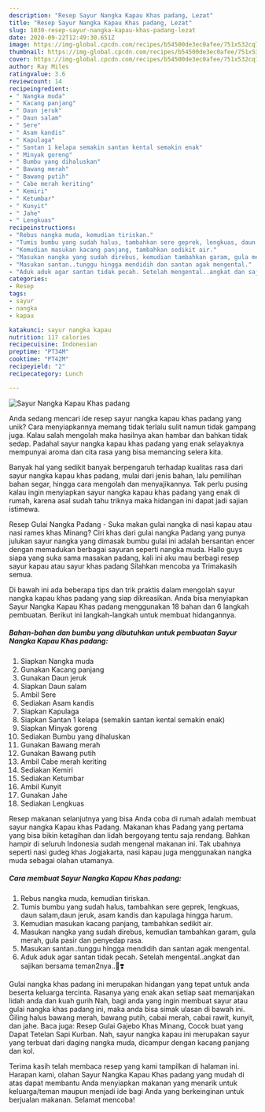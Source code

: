 ```yaml
---
description: "Resep Sayur Nangka Kapau Khas padang, Lezat"
title: "Resep Sayur Nangka Kapau Khas padang, Lezat"
slug: 1030-resep-sayur-nangka-kapau-khas-padang-lezat
date: 2020-09-22T12:49:30.651Z
image: https://img-global.cpcdn.com/recipes/b54500de3ec0afee/751x532cq70/sayur-nangka-kapau-khas-padang-foto-resep-utama.jpg
thumbnail: https://img-global.cpcdn.com/recipes/b54500de3ec0afee/751x532cq70/sayur-nangka-kapau-khas-padang-foto-resep-utama.jpg
cover: https://img-global.cpcdn.com/recipes/b54500de3ec0afee/751x532cq70/sayur-nangka-kapau-khas-padang-foto-resep-utama.jpg
author: Ray Miles
ratingvalue: 3.6
reviewcount: 14
recipeingredient:
- " Nangka muda"
- " Kacang panjang"
- " Daun jeruk"
- " Daun salam"
- " Sere"
- " Asam kandis"
- " Kapulaga"
- " Santan 1 kelapa semakin santan kental semakin enak"
- " Minyak goreng"
- " Bumbu yang dihaluskan"
- " Bawang merah"
- " Bawang putih"
- " Cabe merah keriting"
- " Kemiri"
- " Ketumbar"
- " Kunyit"
- " Jahe"
- " Lengkuas"
recipeinstructions:
- "Rebus nangka muda, kemudian tiriskan."
- "Tumis bumbu yang sudah halus, tambahkan sere geprek, lengkuas, daun salam,daun jeruk, asam kandis dan kapulaga hingga harum."
- "Kemudian masukan kacang panjang, tambahkan sedikit air."
- "Masukan nangka yang sudah direbus, kemudian tambahkan garam, gula merah, gula pasir dan penyedap rasa."
- "Masukan santan..tunggu hingga mendidih dan santan agak mengental."
- "Aduk aduk agar santan tidak pecah. Setelah mengental..angkat dan sajikan bersama teman2nya..🤗❣️"
categories:
- Resep
tags:
- sayur
- nangka
- kapau

katakunci: sayur nangka kapau 
nutrition: 117 calories
recipecuisine: Indonesian
preptime: "PT34M"
cooktime: "PT42M"
recipeyield: "2"
recipecategory: Lunch

---
```



![Sayur Nangka Kapau Khas padang](https://img-global.cpcdn.com/recipes/b54500de3ec0afee/751x532cq70/sayur-nangka-kapau-khas-padang-foto-resep-utama.jpg)

Anda sedang mencari ide resep sayur nangka kapau khas padang yang unik? Cara menyiapkannya memang tidak terlalu sulit namun tidak gampang juga. Kalau salah mengolah maka hasilnya akan hambar dan bahkan tidak sedap. Padahal sayur nangka kapau khas padang yang enak selayaknya mempunyai aroma dan cita rasa yang bisa memancing selera kita.

Banyak hal yang sedikit banyak berpengaruh terhadap kualitas rasa dari sayur nangka kapau khas padang, mulai dari jenis bahan, lalu pemilihan bahan segar, hingga cara mengolah dan menyajikannya. Tak perlu pusing kalau ingin menyiapkan sayur nangka kapau khas padang yang enak di rumah, karena asal sudah tahu triknya maka hidangan ini dapat jadi sajian istimewa.

Resep Gulai Nangka Padang - Suka makan gulai nangka di nasi kapau atau nasi rames khas Minang? Ciri khas dari gulai nangka Padang yang punya julukan sayur nangka yang dimasak bumbu gulai ini adalah bersantan encer dengan memadukan berbagai sayuran seperti nangka muda. Hallo guys siapa yang suka sama masakan padang, kali ini aku mau berbagi resep sayur kapau atau sayur khas padang Silahkan mencoba ya Trimakasih semua.


Di bawah ini ada beberapa tips dan trik praktis dalam mengolah sayur nangka kapau khas padang yang siap dikreasikan. Anda bisa menyiapkan Sayur Nangka Kapau Khas padang menggunakan 18 bahan dan 6 langkah pembuatan. Berikut ini langkah-langkah untuk membuat hidangannya.

<!--inarticleads1-->

##### Bahan-bahan dan bumbu yang dibutuhkan untuk pembuatan Sayur Nangka Kapau Khas padang:

1. Siapkan  Nangka muda
1. Gunakan  Kacang panjang
1. Gunakan  Daun jeruk
1. Siapkan  Daun salam
1. Ambil  Sere
1. Sediakan  Asam kandis
1. Siapkan  Kapulaga
1. Siapkan  Santan 1 kelapa (semakin santan kental semakin enak)
1. Siapkan  Minyak goreng
1. Sediakan  Bumbu yang dihaluskan
1. Gunakan  Bawang merah
1. Gunakan  Bawang putih
1. Ambil  Cabe merah keriting
1. Sediakan  Kemiri
1. Sediakan  Ketumbar
1. Ambil  Kunyit
1. Gunakan  Jahe
1. Sediakan  Lengkuas


Resep makanan selanjutnya yang bisa Anda coba di rumah adalah membuat sayur nangka Kapau khas Padang. Makanan khas Padang yang pertama yang bisa bikin ketagihan dan lidah bergoyang tentu saja rendang. Bahkan hampir di seluruh Indonesia sudah mengenal makanan ini. Tak ubahnya seperti nasi gudeg khas Jogjakarta, nasi kapau juga menggunakan nangka muda sebagai olahan utamanya. 

<!--inarticleads2-->

##### Cara membuat Sayur Nangka Kapau Khas padang:

1. Rebus nangka muda, kemudian tiriskan.
1. Tumis bumbu yang sudah halus, tambahkan sere geprek, lengkuas, daun salam,daun jeruk, asam kandis dan kapulaga hingga harum.
1. Kemudian masukan kacang panjang, tambahkan sedikit air.
1. Masukan nangka yang sudah direbus, kemudian tambahkan garam, gula merah, gula pasir dan penyedap rasa.
1. Masukan santan..tunggu hingga mendidih dan santan agak mengental.
1. Aduk aduk agar santan tidak pecah. Setelah mengental..angkat dan sajikan bersama teman2nya..🤗❣️


Gulai nangka khas padang ini merupakan hidangan yang tepat untuk anda beserta keluarga tercinta. Rasanya yang enak akan setiap saat memanjakan lidah anda dan kuah gurih Nah, bagi anda yang ingin membuat sayur atau gulai nangka khas padang ini, maka anda bisa simak ulasan di bawah ini. Giling halus bawang merah, bawang putih, cabai merah, cabai rawit, kunyit, dan jahe. Baca juga: Resep Gulai Gajebo Khas Minang, Cocok buat yang Dapat Tetelan Sapi Kurban. Nah, sayur nangka kapau ini merupakan sayur yang terbuat dari daging nangka muda, dicampur dengan kacang panjang dan kol. 

Terima kasih telah membaca resep yang kami tampilkan di halaman ini. Harapan kami, olahan Sayur Nangka Kapau Khas padang yang mudah di atas dapat membantu Anda menyiapkan makanan yang menarik untuk keluarga/teman maupun menjadi ide bagi Anda yang berkeinginan untuk berjualan makanan. Selamat mencoba!
